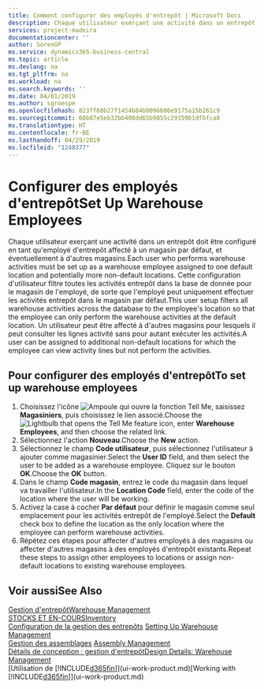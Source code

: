 ```yaml
---
title: Comment configurer des employés d'entrepôt | Microsoft Docs
description: Chaque utilisateur exerçant une activité dans un entrepôt doit être configuré en tant qu'employé d'entrepôt affecté à un magasin par défaut, et éventuellement à d'autres magasins.
services: project-madeira
documentationcenter: ''
author: SorenGP
ms.service: dynamics365-business-central
ms.topic: article
ms.devlang: na
ms.tgt_pltfrm: na
ms.workload: na
ms.search.keywords: ''
ms.date: 04/01/2019
ms.author: sgroespe
ms.openlocfilehash: 823ff60b27f1454b84b0096606e9175a15b261c9
ms.sourcegitcommit: 60b87e5eb32bb408dd65b9855c29159b1dfbfca8
ms.translationtype: HT
ms.contentlocale: fr-BE
ms.lasthandoff: 04/29/2019
ms.locfileid: "1248377"
---
```

# <a name="set-up-warehouse-employees"></a><span data-ttu-id="51d63-103">Configurer des employés d'entrepôt</span><span class="sxs-lookup"><span data-stu-id="51d63-103">Set Up Warehouse Employees</span></span>
<span data-ttu-id="51d63-104">Chaque utilisateur exerçant une activité dans un entrepôt doit être configuré en tant qu'employé d'entrepôt affecté à un magasin par défaut, et éventuellement à d'autres magasins.</span><span class="sxs-lookup"><span data-stu-id="51d63-104">Each user who performs warehouse activities must be set up as a warehouse employee assigned to one default location and potentially more non-default locations.</span></span> <span data-ttu-id="51d63-105">Cette configuration d'utilisateur filtre toutes les activités entrepôt dans la base de donnée pour le magasin de l'employé, de sorte que l'employé peut uniquement effectuer les activités entrepôt dans le magasin par défaut.</span><span class="sxs-lookup"><span data-stu-id="51d63-105">This user setup filters all warehouse activities across the database to the employee's location so that the employee can only perform the warehouse activities at the default location.</span></span> <span data-ttu-id="51d63-106">Un utilisateur peut être affecté à d'autres magasins pour lesquels il peut consulter les lignes activité sans pour autant exécuter les activités.</span><span class="sxs-lookup"><span data-stu-id="51d63-106">A user can be assigned to additional non-default locations for which the employee can view activity lines but not perform the activities.</span></span>

## <a name="to-set-up-warehouse-employees"></a><span data-ttu-id="51d63-107">Pour configurer des employés d'entrepôt</span><span class="sxs-lookup"><span data-stu-id="51d63-107">To set up warehouse employees</span></span>  
1.  <span data-ttu-id="51d63-108">Choisissez l'icône ![Ampoule qui ouvre la fonction Tell Me](media/ui-search/search_small.png "Dites-moi ce que vous voulez faire"), saisissez **Magasiniers**, puis choisissez le lien associé.</span><span class="sxs-lookup"><span data-stu-id="51d63-108">Choose the ![Lightbulb that opens the Tell Me feature](media/ui-search/search_small.png "Tell me what you want to do") icon, enter **Warehouse Employees**, and then choose the related link.</span></span>  
2. <span data-ttu-id="51d63-109">Sélectionnez l'action **Nouveau**.</span><span class="sxs-lookup"><span data-stu-id="51d63-109">Choose the **New** action.</span></span>  
3. <span data-ttu-id="51d63-110">Sélectionnez le champ **Code utilisateur**, puis sélectionnez l'utilisateur à ajouter comme magasinier.</span><span class="sxs-lookup"><span data-stu-id="51d63-110">Select the **User ID** field, and then select the user to be added as a warehouse employee.</span></span> <span data-ttu-id="51d63-111">Cliquez sur le bouton **OK**.</span><span class="sxs-lookup"><span data-stu-id="51d63-111">Choose the **OK** button.</span></span>  
6.  <span data-ttu-id="51d63-112">Dans le champ **Code magasin**, entrez le code du magasin dans lequel va travailler l'utilisateur.</span><span class="sxs-lookup"><span data-stu-id="51d63-112">In the **Location Code** field, enter the code of the location where the user will be working.</span></span>  
7.  <span data-ttu-id="51d63-113">Activez la case à cocher **Par défaut** pour définir le magasin comme seul emplacement pour les activités entrepôt de l'employé.</span><span class="sxs-lookup"><span data-stu-id="51d63-113">Select the **Default** check box to define the location as the only location where the employee can perform warehouse activities.</span></span>  
8.  <span data-ttu-id="51d63-114">Répétez ces étapes pour affecter d'autres employés à des magasins ou affecter d'autres magasins à des employés d'entrepôt existants.</span><span class="sxs-lookup"><span data-stu-id="51d63-114">Repeat these steps to assign other employees to locations or assign non-default locations to existing warehouse employees.</span></span>  

## <a name="see-also"></a><span data-ttu-id="51d63-115">Voir aussi</span><span class="sxs-lookup"><span data-stu-id="51d63-115">See Also</span></span>  
[<span data-ttu-id="51d63-116">Gestion d'entrepôt</span><span class="sxs-lookup"><span data-stu-id="51d63-116">Warehouse Management</span></span>](warehouse-manage-warehouse.md)  
[<span data-ttu-id="51d63-117">STOCKS ET EN-COURS</span><span class="sxs-lookup"><span data-stu-id="51d63-117">Inventory</span></span>](inventory-manage-inventory.md)  
<span data-ttu-id="51d63-118">[Configuration de la gestion des entrepôts](warehouse-setup-warehouse.md)   </span><span class="sxs-lookup"><span data-stu-id="51d63-118">[Setting Up Warehouse Management](warehouse-setup-warehouse.md)   </span></span>  
<span data-ttu-id="51d63-119">[Gestion des assemblages](assembly-assemble-items.md)  </span><span class="sxs-lookup"><span data-stu-id="51d63-119">[Assembly Management](assembly-assemble-items.md)  </span></span>  
[<span data-ttu-id="51d63-120">Détails de conception : gestion d'entrepôt</span><span class="sxs-lookup"><span data-stu-id="51d63-120">Design Details: Warehouse Management</span></span>](design-details-warehouse-management.md)  
<span data-ttu-id="51d63-121">[Utilisation de [!INCLUDE[d365fin](includes/d365fin_md.md)]](ui-work-product.md)</span><span class="sxs-lookup"><span data-stu-id="51d63-121">[Working with [!INCLUDE[d365fin](includes/d365fin_md.md)]](ui-work-product.md)</span></span>  
